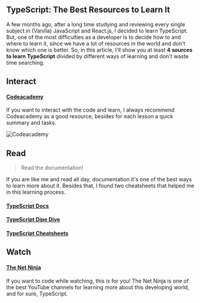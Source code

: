 ## TypeScript: The Best Resources to Learn It

A few months ago, after a long time studying and reviewing every single subject in (Vanilla) JavaScript and React.js, I decided to learn TypeScript. But, one of the most difficulties as a developer is to decide how to and where to learn it, since we have a lot of resources in the world and don't know which one is better. So, in this article, I'll show you at least **4 sources to learn TypeScript** divided by different ways of learning and don't waste time searching.

## Interact

####  [Codeacademy](https://www.codecademy.com/learn/learn-typescript) 

If you want to interact with the code and learn, I always recommend Codeacademy as a good resource, besides for each lesson a quick summary and tasks.

![Codeacademy](https://cdn.hashnode.com/res/hashnode/image/upload/v1606220773678/imtEs5Csm.png)

## Read

> Read the documentation!

If you are like me and read all day, documentation it's one of the best ways to learn more about it. Besides that, I found two cheatsheets that helped me in this learning process.

####  [TypeScript Docs](https://www.typescriptlang.org/docs/home.html) 

#### [TypeScript Dipe Dive](https://basarat.gitbook.io/typescript/)

####  [TypeScript Cheatsheets](https://react-typescript-cheatsheet.netlify.app/) 

## Watch

#### [The Net Ninja](https://www.youtube.com/playlist?list=PL4cUxeGkcC9gUgr39Q_yD6v-bSyMwKPUI)

If you want to code while watching, this is for you! The Net Ninja is one of the best YouTube channels for learning more about this developing world, and for sure, TypeScript.